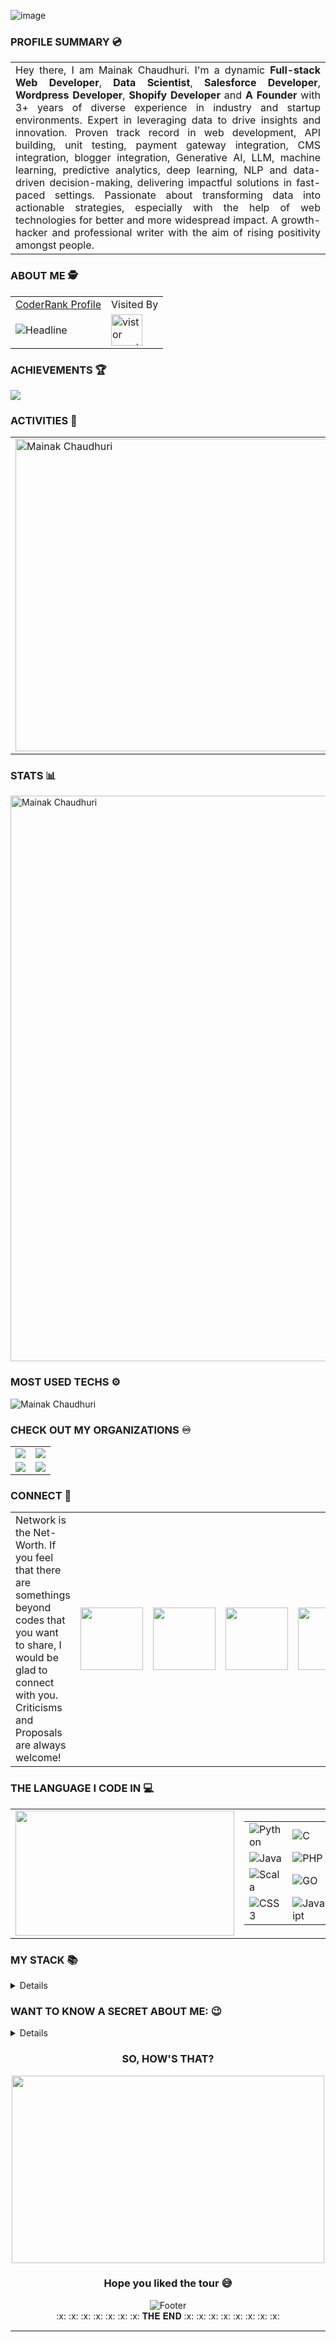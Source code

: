 ![image](https://github.com/user-attachments/assets/85aa1155-2150-425c-bca2-1aa0326820cc)

<table>
  <h3>PROFILE SUMMARY 💿</h3>
  <tr>
    <td align="justify">Hey there, I am Mainak Chaudhuri. I'm a dynamic <b>Full-stack Web Developer</b>, <b>Data Scientist</b>, <b>Salesforce Developer</b>, <b>Wordpress Developer</b>, <b>Shopify Developer</b> and <b>A Founder</b> with 3+ years of diverse experience in industry and startup environments. Expert in leveraging data to drive insights and innovation. Proven track record in web development, API building, unit testing, payment gateway integration, CMS integration, blogger integration, Generative AI, LLM, machine learning, predictive analytics, deep learning, NLP and data-driven decision-making, delivering impactful solutions in fast-paced settings. Passionate about transforming data into actionable strategies, especially with the help of web technologies for better and more widespread impact. A growth-hacker and professional writer with the aim of rising positivity amongst people.</td>
  </tr>
</table>

<table> 
  <h3>ABOUT ME 🕵️</h3>
  <tr>
    <td align="center">
    <a href="https://profile.codersrank.io/user/mainakverse">CoderRank Profile</a>
</td>
    <td align="center">Visited By</td>
  </tr>
  <tr>    
    <td><img src="https://readme-typing-svg.herokuapp.com?font=Wallpoet&color=%236FDA44&size=32&center=true&vCenter=true&width=630&height=50&lines=Fullstack+Web+Developer;Data+Scientist;Programmer;Freelancer;DevOps+Enthusiast;Quantum+Computing+Researcher;Astrophysicist" alt="Headline" /></td>    
    <td><img src="https://profile-counter.glitch.me/MainakVerse/count.svg" alt="vistor count" height="50"/></td>    
  </tr> 
</table>

<h3>ACHIEVEMENTS 🏆</h3>
    <!-- https://github.com/anuraghazra/github-readme-stats // Github Stats-->
  <img src="https://github-profile-trophy.vercel.app/?username=MainakVerse&theme=algolia&row=1&column=8&margin-w=15">

<h3>ACTIVITIES 🧶</h3>
  <table>
    <tr><td><img alt="Mainak Chaudhuri" align="center" width="500" src="https://github-readme-stats.vercel.app/api?username=MainakVerse&hide_border=true&title_color=FFFFFF&show_icons=true&icon_color=00ffff&ring_color=00ffff&bg_color=000000&text_color=FFFFFF&rank_icon=level" />
</td>
      <td><img alt ="Mainak Chaudhuri" align="center" width="500" src="https://github-readme-streak-stats-eight.vercel.app/?user=MainakVerse&theme=highcontrast&currStreakNum=00ffff&fire=00ffff&card_height=205&currStreakLabel=00ffff&ring=00ffff&border=000000" /></td>
    </tr>
  </table>

<h3>STATS 📊</h3>     
<img alt="Mainak Chaudhuri" width="905" src="https://github-readme-activity-graph.vercel.app/graph?username=MainakVerse&theme=high-contrast&hide_border=true&area_color=00ffff&area=true&point=00ffff&line=00ffff&" />

<h3>MOST USED TECHS ⚙️</h3>
    <img alt="Mainak Chaudhuri" align="center" src="https://github-readme-stats.vercel.app/api/top-langs/?username=MainakVerse&layout=compact&text_color=FFFFFF&bg_color=000000&card_width=905&hide_border=true&title_color=00ffff" />
    <br/>


<h3>CHECK OUT MY ORGANIZATIONS ♾️</h3>
<table>
  <tr>
    <td><a href="https://supernova-mv.netlify.app/"><img src="https://github.com/user-attachments/assets/acd17483-b71d-43cc-862e-bd74649867a7"></a></td>
    <td><a href="https://panthalasso-mv.netlify.app/"><img src="https://github.com/user-attachments/assets/fc915972-5ee6-4384-9f9f-4b189d44b02b"></a></td>


  </tr>
  <tr>
    <td><a href="https://quantum-vedas.netlify.app/"><img src="https://github.com/user-attachments/assets/c8f769b0-a3d8-41dc-a548-b6cbe2e50045"></a></td>
    <td><a href="https://renaissance-mv.netlify.app/"><img src="https://github.com/user-attachments/assets/1ae88f3b-601e-425b-b3cb-25b714394645"></a></td>

  </tr>
</table>

<table>   
   <tr> 
    <h3>CONNECT 🤝</h3>
    <td>Network is the Net-Worth. If you feel that there are somethings beyond codes that you want to share, I would be glad to connect with you. Criticisms and Proposals are always welcome! </td>
    <td><a href="https://mainakchaudhuri.netlify.app/"><img src="https://github.com/user-attachments/assets/553fe413-7a16-4336-a038-8af2bfe10135" width="100"></a></td>
    <td><a href="https://www.instagram.com/the_emperor_of_logic/"><img src="https://github.com/user-attachments/assets/e8e39730-3624-4a1e-86d5-9413867530bb" width="100"></a></td>
    <td><a href="https://www.linkedin.com/in/mainak-chaudhuri-127898176/"><img src="https://github.com/user-attachments/assets/b5f95316-1aae-46d3-a4e6-8b0b5dbb626d" width="100"></a></td>
    <td><a href="emailto:mainakchaudhuri671@gmail.com"><img src="https://github.com/user-attachments/assets/5da4a3f2-c770-4af0-a7d2-669fbb318eff" width="100"></a></td>
    <td><a href="https://luciferkhusrao.blogspot.com/"><img src="https://github.com/user-attachments/assets/8483b46e-ace5-4ac8-b745-55b051b20c83" width="100"></a></td>
    
  </tr>
</table>


</div>

<h3>THE LANGUAGE I CODE IN 💻</h3>
<table>
  <tr>
    <td><div align="center"><img height="200" width="350" src="https://i.pinimg.com/originals/2e/b2/5d/2eb25d7e596698a326cb18ea6ad72f2a.gif"></div></td>
    <td>
     <table>       
  <tr>
    <td><img alt="Python" src="https://img.shields.io/badge/python%20-%2314354C.svg?&style=for-the-badge&logo=python&logoColor=white"/></td>
    <td><img alt="C" src="https://img.shields.io/badge/c%20-%2300599C.svg?&style=for-the-badge&logo=c&logoColor=white"/></td>
    <td><img alt="C++" src="https://img.shields.io/badge/c++%20-%2300599C.svg?&style=for-the-badge&logo=c%2B%2B&ogoColor=white"/></td>
  </tr>       
    <tr>
       <td><img alt="Java" src="https://img.shields.io/badge/java-%23ED8B00.svg?&style=for-the-badge&logo=java&logoColor=white"/></td>
       <td><img alt="PHP" src="https://img.shields.io/badge/php-%23777BB4.svg?&style=for-the-badge&logo=php&logoColor=white"/></td>
       <td><img alt="HTML5" src="https://img.shields.io/badge/html5%20-%23E34F26.svg?&style=for-the-badge&logo=html5&logoColor=white"/></td>
    </tr>
    <tr>
      <td><img alt="Scala" src="https://img.shields.io/badge/scala-%23DC322F.svg?&style=for-the-badge&logo=scala&logoColor=white"/></td>
      <td><img alt="GO" src="https://img.shields.io/badge/Go-00ADD8?style=for-the-badge&logo=go&logoColor=white"/></td>
      <td><img alt="Markdown" src="https://img.shields.io/badge/markdown-%23000000.svg?&style=for-the-badge&logo=markdown&logoColor=white"/></td>
    </tr>
      <tr>
        <td><img alt="CSS3" src="https://img.shields.io/badge/css3%20-%231572B6.svg?&style=for-the-badge&logo=css3&logoColor=white"/></td>
        <td><img alt="JavaScript" src="https://img.shields.io/badge/javascript%20-%23323330.svg?&style=for-the-badge&logo=javascript&logoColor=%23F7DF1E"/></td>
        <td><img alt="TypeScript" src="https://img.shields.io/badge/typescript%20-%23007ACC.svg?&style=for-the-badge&logo=typescript&logoColor=white"/></td>
        </tr>       
  </table>
    </td>
  </tr>
</table>

<h3>MY STACK 📚</h3>

<details>
<table>
  <tr>
    <td>DESIGNING TOOLS</td>
    <td><img src="https://img.shields.io/badge/Canva-%2300C4CC.svg?&style=for-the-badge&logo=Canva&logoColor=white"> <img src="https://img.shields.io/badge/Figma-F24E1E?style=for-the-badge&logo=figma&logoColor=white"> <img src="https://img.shields.io/badge/Framer-black?style=for-the-badge&logo=framer&logoColor=blue"> <img src="https://img.shields.io/badge/Pexels-05A081?style=for-the-badge&logo=pexels&logoColor=white"> <img src="https://img.shields.io/badge/Unsplash-000000?style=for-the-badge&logo=Unsplash&logoColor=white
"></td>
  </tr>
</table>
  
<table>
  <tr>
    <td>FRONTEND FRAMEWORKS</td>
    <td><img src="https://img.shields.io/badge/React-20232A?style=for-the-badge&logo=react&logoColor=61DAFB"> <img src="https://img.shields.io/badge/Tailwind_CSS-38B2AC?style=for-the-badge&logo=tailwind-css&logoColor=white"> <img src="https://img.shields.io/badge/next%20js-000000?style=for-the-badge&logo=nextdotjs&logoColor=white"> <img src="https://img.shields.io/badge/shadcn%2Fui-000000?style=for-the-badge&logo=shadcnui&logoColor=white"> <img src="https://img.shields.io/badge/Vue%20js-35495E?style=for-the-badge&logo=vuedotjs&logoColor=4FC08D"> <img src="https://img.shields.io/badge/Vite-B73BFE?style=for-the-badge&logo=vite&logoColor=FFD62E"> <img src="https://img.shields.io/badge/HTML5-E34F26?style=for-the-badge&logo=html5&logoColor=white"> <img src="https://img.shields.io/badge/JavaScript-323330?style=for-the-badge&logo=javascript&logoColor=F7DF1E"> <img src="https://img.shields.io/badge/TypeScript-007ACC?style=for-the-badge&logo=typescript&logoColor=white"> <img src="https://img.shields.io/badge/Chart%20js-FF6384?style=for-the-badge&logo=chartdotjs&logoColor=white"> <img src="https://img.shields.io/badge/ThreeJs-black?style=for-the-badge&logo=three.js&logoColor=white">  <img src="https://img.shields.io/badge/Bootstrap-563D7C?style=for-the-badge&logo=bootstrap&logoColor=white"> <img src="https://img.shields.io/badge/fastapi-109989?style=for-the-badge&logo=FASTAPI&logoColor=white"> <img src="https://img.shields.io/badge/Material%20UI-007FFF?style=for-the-badge&logo=mui&logoColor=white"> <img src="https://img.shields.io/badge/Sass-CC6699?style=for-the-badge&logo=sass&logoColor=white">  <img src="https://img.shields.io/badge/Redux-593D88?style=for-the-badge&logo=redux&logoColor=white"> <img src="https://img.shields.io/badge/jQuery-0769AD?style=for-the-badge&logo=jquery&logoColor=white"></td>
  </tr>
</table>
  <table>
  <tr>
    <td>BACKEND & API TESTER</td>
    <td><img src="https://img.shields.io/badge/Node%20js-339933?style=for-the-badge&logo=nodedotjs&logoColor=white"> <img src="https://img.shields.io/badge/Appwrite-F02E65?style=for-the-badge&logo=Appwrite&logoColor=black"> <img src="https://img.shields.io/badge/Xampp-F37623?style=for-the-badge&logo=xampp&logoColor=white"> <img src="https://img.shields.io/badge/Puppeteer-40B5A4?style=for-the-badge&logo=Puppeteer&logoColor=white"> <img src="https://img.shields.io/badge/redis-CC0000.svg?&style=for-the-badge&logo=redis&logoColor=white"> <img src="https://img.shields.io/badge/Postman-FF6C37?style=for-the-badge&logo=Postman&logoColor=white"> <img src="https://img.shields.io/badge/npm-CB3837?style=for-the-badge&logo=npm&logoColor=white"> <img src="https://img.shields.io/badge/Laravel-FF2D20?style=for-the-badge&logo=laravel&logoColor=white"> <img src="https://img.shields.io/badge/Flask-000000?style=for-the-badge&logo=flask&logoColor=white"> <img src="https://img.shields.io/badge/Express%20js-000000?style=for-the-badge&logo=express&logoColor=white"> <img src="https://img.shields.io/badge/Django-092E20?style=for-the-badge&logo=django&logoColor=green"> <img src="https://img.shields.io/badge/pnpm-yellow?style=for-the-badge&logo=pnpm&logoColor=white"> <img src="https://img.shields.io/badge/web3%20js-F16822?style=for-the-badge&logo=web3.js&logoColor=white"></td>
  </tr>
</table>
<table>
  <tr>
    <td>DATABASE & ORMs</td>
    <td><img src="https://img.shields.io/badge/MongoDB-4EA94B?style=for-the-badge&logo=mongodb&logoColor=white"> <img src="https://img.shields.io/badge/MySQL-005C84?style=for-the-badge&logo=mysql&logoColor=white"> <img src="https://img.shields.io/badge/PostgreSQL-316192?style=for-the-badge&logo=postgresql&logoColor=white"> <img src="https://img.shields.io/badge/Supabase-181818?style=for-the-badge&logo=supabase&logoColor=white"> <img src="https://img.shields.io/badge/drizzle-C5F74F?style=for-the-badge&logo=drizzle&logoColor=black"> <img src="https://img.shields.io/badge/Prisma-3982CE?style=for-the-badge&logo=Prisma&logoColor=white"> <img src="https://img.shields.io/badge/Sequelize-52B0E7?style=for-the-badge&logo=Sequelize&logoColor=white"></td>
  </tr>
</table>
<table>
  <tr>
    <td>PAYMENT GATEWAYS</td>
    <td><img src="https://img.shields.io/badge/Razorpay-02042B?style=for-the-badge&logo=razorpay&logoColor=3395FF"> <img src="https://img.shields.io/badge/Stripe-626CD9?style=for-the-badge&logo=Stripe&logoColor=white"> <img src="https://img.shields.io/badge/G%20pay-2875E3?style=for-the-badge&logo=googlepay&logoColor=white"> <img src="https://img.shields.io/badge/Paytm-002970?style=for-the-badge&logo=paytm&logoColor=00BAF2"> <img src="https://img.shields.io/badge/sponsor-30363D?style=for-the-badge&logo=GitHub-Sponsors&logoColor=#white"></td>
  </tr>
</table>
<table>
  <tr>
    <td>AI/ML TOOLS</td>
    <td><img src="https://img.shields.io/badge/TensorFlow-FF6F00?style=for-the-badge&logo=TensorFlow&logoColor=white"> <img src="https://img.shields.io/badge/Streamlit-FF4B4B?style=for-the-badge&logo=Streamlit&logoColor=white"> <img src="https://img.shields.io/badge/Python-FFD43B?style=for-the-badge&logo=python&logoColor=blue"> <img src="https://img.shields.io/badge/R-276DC3?style=for-the-badge&logo=r&logoColor=white"> <img src="https://img.shields.io/badge/Plotly-239120?style=for-the-badge&logo=plotly&logoColor=white"> <img src="https://img.shields.io/badge/Pandas-2C2D72?style=for-the-badge&logo=pandas&logoColor=white"> <img src="https://img.shields.io/badge/Numpy-777BB4?style=for-the-badge&logo=numpy&logoColor=white"> <img src="https://img.shields.io/badge/Keras-D00000?style=for-the-badge&logo=Keras&logoColor=white"> <img src="https://img.shields.io/badge/SciPy-654FF0?style=for-the-badge&logo=SciPy&logoColor=white"> <img src="https://img.shields.io/badge/PowerBI-F2C811?style=for-the-badge&logo=Power%20BI&logoColor=white"> <img src="https://img.shields.io/badge/OpenCV-27338e?style=for-the-badge&logo=OpenCV&logoColor=white"> <img src="https://img.shields.io/badge/Databricks-FF3621?style=for-the-badge&logo=Databricks&logoColor=white"> <img src="https://img.shields.io/badge/PyTorch-EE4C2C?style=for-the-badge&logo=pytorch&logoColor=white"> <img src="https://img.shields.io/badge/-HuggingFace-FDEE21?style=for-the-badge&logo=HuggingFace&logoColor=black"> <img src="https://img.shields.io/badge/Google%20Gemini-8E75B2?style=for-the-badge&logo=googlegemini&logoColor=white"></td>
  </tr>
</table>
<table>
  <tr>
    <td>DEVOPS & CLOUD</td>
    <td><img src="https://img.shields.io/badge/Netlify-00C7B7?style=for-the-badge&logo=netlify&logoColor=white"> <img src="https://img.shields.io/badge/Vercel-000000?style=for-the-badge&logo=vercel&logoColor=white"> <img src="https://img.shields.io/badge/Amazon_AWS-FF9900?style=for-the-badge&logo=amazonaws&logoColor=white"></td>
  </tr>
</table>
</details>


<h3>WANT TO KNOW A SECRET ABOUT ME: 😉</h3>
<details>
  <h2>Yes! You have seen right</h2>
  <img src="https://user-images.githubusercontent.com/64016811/144610111-95b04651-8474-4596-8bc9-b46717caa37f.png">
</details>

<div align="center"><h3> SO, HOW'S THAT? </h3></div>
<div align="center"><img height="300" width="500" src="https://goodnessbea.wordpress.com/wp-content/uploads/2021/04/tumblr_418a08e6b0d7280ee91f7222fb9aff7a_8c355a2a_500.gif?w=500"></div>
    
   <div class="footer" align="center">
     <h3>Hope you liked the tour 😅</h3>
     <img src="https://readme-typing-svg.herokuapp.com?color=%236FDA44&size=32&center=true&vCenter=true&width=600&height=50&lines=Thank+You!+🤩;ধন্যবাদ+🙏;शुक्रिया+❤;谢谢+😁;Çok+teşekkür+🫡;Gracias+🥰;Баярлалаа+😉;" alt="Footer" />
</div>
 
<div align="center">
:x: :x: :x: :x: :x: :x: :x: 𝐓𝐇𝐄 𝐄𝐍𝐃  :x: :x: :x: :x: :x: :x: :x: :x:
</div>
<hr>
